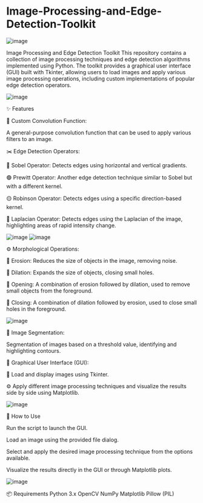 # Image-Processing-and-Edge-Detection-Toolkit
![image](https://github.com/user-attachments/assets/9fd95cc8-7e1f-4bc5-bca1-96410b17c42f)

 Image Processing and Edge Detection Toolkit
This repository contains a collection of image processing techniques and edge detection algorithms implemented using Python. The toolkit provides a graphical user interface (GUI) built with Tkinter, allowing users to load images and apply various image processing operations, including custom implementations of popular edge detection operators.

![image](https://github.com/user-attachments/assets/7f732133-3f82-4b31-8108-79a55889f329)



✨ Features

🧰 Custom Convolution Function:

A general-purpose convolution function that can be used to apply various filters to an image.

✂️ Edge Detection Operators:

🔵 Sobel Operator: Detects edges using horizontal and vertical gradients.

🟢 Prewitt Operator: Another edge detection technique similar to Sobel but with a different kernel.

🟡 Robinson Operator: Detects edges using a specific direction-based kernel.

🔴 Laplacian Operator: Detects edges using the Laplacian of the image, highlighting areas of rapid intensity change.


![image](https://github.com/user-attachments/assets/7ca581f6-d588-4ae3-a395-c9c617166bc3)
![image](https://github.com/user-attachments/assets/c9401c32-afa0-4e37-a18f-3fe1eef24082)

⚙️ Morphological Operations:

🔻 Erosion: Reduces the size of objects in the image, removing noise.

🔺 Dilation: Expands the size of objects, closing small holes.

🔄 Opening: A combination of erosion followed by dilation, used to remove small objects from the foreground.

🔳 Closing: A combination of dilation followed by erosion, used to close small holes in the foreground.


![image](https://github.com/user-attachments/assets/e91a47ed-ef2f-4179-9779-6c3fcc8ead23)

🧩 Image Segmentation:

Segmentation of images based on a threshold value, identifying and highlighting contours.

🎨 Graphical User Interface (GUI):

📂 Load and display images using Tkinter.

⚙️ Apply different image processing techniques and visualize the results side by side using Matplotlib.

![image](https://github.com/user-attachments/assets/73f9d9b3-b44b-428e-81e0-ba61b926c867)

🚀 How to Use

Run the script to launch the GUI.

Load an image using the provided file dialog.

Select and apply the desired image processing technique from the options available.

Visualize the results directly in the GUI or through Matplotlib plots.

![image](https://github.com/user-attachments/assets/5612604c-c0d1-4c0c-88bb-0e183fbf1b0a)

📦 Requirements
Python 3.x
OpenCV
NumPy
Matplotlib
Pillow (PIL)
